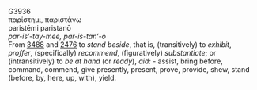 <body>
  <p>G3936<br>  παρίστημι, παριστάνω  <br> paristēmi  paristanō  <br><i>par-is‘-tay-mee,</i> <i>par-is-tan‘-o </i><br>From <a href="g3488.htm">3488</a> and <a href="g2476.htm">2476</a>  to <i>stand</i> <i>beside</i>, that is, (transitively) to <i>exhibit</i>, <i>proffer</i>, (specifically) <i>recommend</i>, (figuratively) <i>substantiate</i>; or (intransitively) to <i>be</i> <i>at</i> <i>hand</i> (or <i>ready</i>), <i>aid:</i> - assist, bring before, command, commend, give presently, present, prove, provide, shew, stand (before, by, here, up, with), yield.<br></p>
 </body>